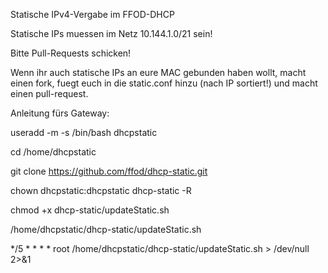 Statische IPv4-Vergabe im FFOD-DHCP


Statische IPs muessen im Netz 10.144.1.0/21 sein!

Bitte Pull-Requests schicken!

Wenn ihr auch statische IPs an eure MAC gebunden haben wollt, macht einen fork, fuegt euch in die static.conf hinzu (nach IP sortiert!) und macht einen pull-request.




Anleitung fürs Gateway:

useradd -m -s /bin/bash dhcpstatic

cd /home/dhcpstatic

git clone https://github.com/ffod/dhcp-static.git

chown dhcpstatic:dhcpstatic dhcp-static -R

chmod +x dhcp-static/updateStatic.sh

/home/dhcpstatic/dhcp-static/updateStatic.sh

*/5 * * * * root /home/dhcpstatic/dhcp-static/updateStatic.sh > /dev/null 2>&1

